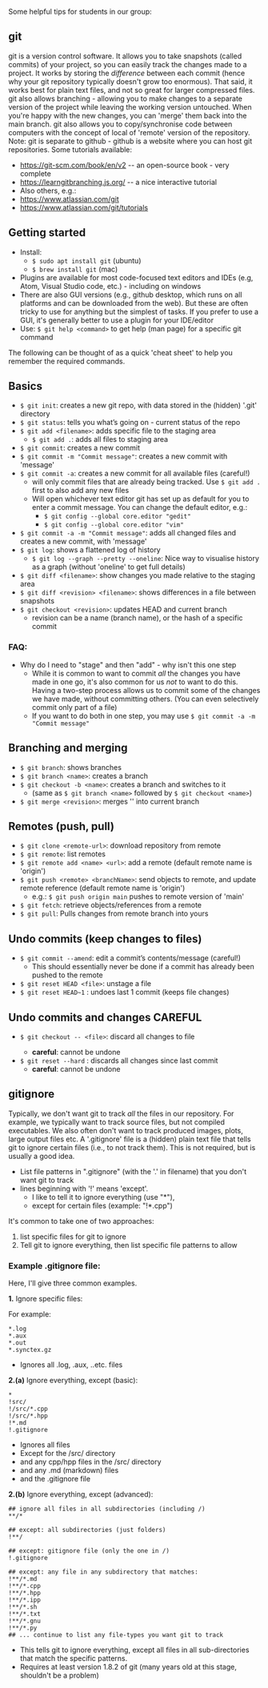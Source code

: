 Some helpful tips for students in our group:


## git

git is a version control software.
It allows you to take snapshots (called commits) of your project, so you can easily track the changes made to a project.
It works by storing the _difference_ between each commit (hence why your git repository typically doesn't grow too enormous).
That said, it works best for plain text files, and not so great for larger compressed files.
git also allows branching - allowing you to make changes to a separate version of the project while leaving the working version untouched. When you're happy with the new changes, you can 'merge' them back into the main branch.
git also allows you to copy/synchronise code between computers with the concept of local of 'remote' version of the repository.
Note: git is separate to github - github is a website where you can host git repositories.
Some tutorials available:
 * https://git-scm.com/book/en/v2 -- an open-source book - very complete
 * https://learngitbranching.js.org/ -- a nice interactive tutorial
 * Also others, e.g.:
 * https://www.atlassian.com/git
 * https://www.atlassian.com/git/tutorials


## Getting started

  * Install:
     * `$ sudo apt install git`    (ubuntu)
     * `$ brew install git`        (mac)
  * Plugins are available for most code-focused text editors and IDEs (e.g, Atom, Visual Studio code, etc.) - including on windows
  * There are also GUI versions (e.g., github desktop, which runs on all platforms and can be downloaded from the web). But these are often tricky to use for anything but the simplest of tasks. If you prefer to use a GUI, it's generally better to use a plugin for your IDE/editor
  * Use: `$ git help <command>` to get help (man page) for a specific git command

The following can be thought of as a quick 'cheat sheet' to help you remember the required commands.

## Basics
  * `$ git init`: creates a new git repo, with data stored in the (hidden) '.git' directory
  * `$ git status`: tells you what’s going on - current status of the repo
  * `$ git add <filename>`: adds specific file to the staging area
    * `$ git add .`: adds all files to staging area
  * `$ git commit`: creates a new commit
  * `$ git commit -m "Commit message"`: creates a new commit with 'message'
  * `$ git commit -a`: creates a new commit for all available files (careful!)
    * will only commit files that are already being tracked. Use `$ git add .` first to also add any new files
    * Will open whichever text editor git has set up as default for you to enter a commit message. You can change the default editor, e.g.:
      * `$ git config --global core.editor "gedit"`
      * `$ git config --global core.editor "vim"`
  * `$ git commit -a -m "Commit message"`: adds all changed files and creates a new commit, with 'message'
  * `$ git log`: shows a flattened log of history
     * `$ git log --graph --pretty --oneline`: Nice way to visualise history as a graph (without 'oneline' to get full details)
  * `$ git diff <filename>`: show changes you made relative to the staging area
  * `$ git diff <revision> <filename>`: shows differences in a file between snapshots
  * `$ git checkout <revision>`: updates HEAD and current branch
     * revision can be a name (branch name), or the hash of a specific commit

### FAQ:
  * Why do I need to "stage" and then "add" - why isn't this one step
    * While it is common to want to commit _all_ the changes you have made in one go, it's also common for us _not_ to want to do this. Having a two-step process allows us to commit some of the changes we have made, without committing others. (You can even selectively commit only part of a file)
    * If you want to do both in one step, you may use `$ git commit -a -m "Commit message"`

## Branching and merging
  * `$ git branch`: shows branches
  * `$ git branch <name>`: creates a branch
  * `$ git checkout -b <name>`: creates a branch and switches to it
     * (same as `$ git branch <name>` followed by `$ git checkout <name>`)
  * `$ git merge <revision>`: merges '<revision>' into current branch

## Remotes (push, pull)
  * `$ git clone <remote-url>`: download repository from remote
  * `$ git remote`: list remotes
  * `$ git remote add <name> <url>`: add a remote (default remote name is 'origin')
  * `$ git push <remote> <branchName>`: send objects to remote, and update remote reference (default remote name is 'origin')
    * e.g.: `$ git push origin main` pushes to remote version of 'main'
  * `$ git fetch`: retrieve objects/references from a remote
  * `$ git pull`: Pulls changes from remote branch into yours

## Undo commits (keep changes to files)
  * `$ git commit --amend`: edit a commit’s contents/message (careful!)
    * This should essentially never be done if a commit has already been pushed to the remote
  * `$ git reset HEAD <file>`: unstage a file
  * `$ git reset HEAD~1` : undoes last 1 commit (keeps file changes)

## Undo commits and changes **CAREFUL**
  * `$ git checkout -- <file>`: discard all changes to file <file>
    * **careful**: cannot be undone
  * `$ git reset --hard` : discards all changes since last commit
    * **careful**: cannot be undone


## gitignore

Typically, we don't want git to track _all_ the files in our repository.
For example, we typically want to track source files, but not compiled executables.
We also often don't want to track produced images, plots, large output files etc.
A '.gitignore' file is a (hidden) plain text file that tells git to ignore certain files (i.e., to not track them).
This is not required, but is usually a good idea.

 * List file patterns in ".gitignore" (with the '.' in filename) that you don't want git to track
 * lines beginning with '!' means 'except'.
   * I like to tell it to ignore everything (use "*"),
   * except for certain files (example: "!*.cpp")

It's common to take one of two approaches:
  1. list specific files for git to ignore
  2. Tell git to ignore everything, then list specific file patterns to allow

### Example .gitignore file:

Here, I'll give three common examples.


 **1.** Ignore specific files:

For example:
```
*.log
*.aux
*.out
*.synctex.gz
```
* Ignores all .log, .aux, ..etc. files


**2.(a)** Ignore everything, except (basic):

```
*
!src/
!/src/*.cpp
!/src/*.hpp
!*.md
!.gitignore
```
 * Ignores all files
 * Except for the /src/ directory
 * and any cpp/hpp files in the /src/ directory
 * and any .md (markdown) files
 * and the .gitignore file

**2.(b)** Ignore everything, except (advanced):


```
## ignore all files in all subdirectories (including /)
**/*

## except: all subdirectories (just folders)
!**/

## except: gitignore file (only the one in /)
!.gitignore

## except: any file in any subdirectory that matches:
!**/*.md
!**/*.cpp
!**/*.hpp
!**/*.ipp
!**/*.sh
!**/*.txt
!**/*.gnu
!**/*.py
## ... continue to list any file-types you want git to track
```
 * This tells git to ignore everything, except all files in all sub-directories that match the specific patterns.
 * Requires at least version 1.8.2 of git (many years old at this stage, shouldn't be a problem)
